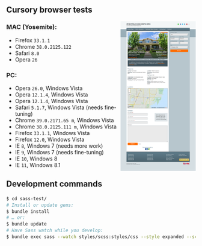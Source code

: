 ## Cursory browser tests

<a href="https://raw.githubusercontent.com/mhulse/sass-test/gh-pages/screen.png"><img align="right" width="200" src="screen.png"></a>

### MAC (Yosemite):

* Firefox `33.1.1`
* Chrome `38.0.2125.122`
* Safari `8.0`
* Opera `26`

### PC:

* Opera `26.0`, Windows Vista
* Opera `12.1.4`, Windows Vista
* Opera `12.1.4`, Windows Vista
* Safari `5.1.7`, Windows Vista (needs fine-tuning)
* Chrome `39.0.2171.65 m`, Windows Vista
* Chrome `38.0.2125.111 m`, Windows Vista
* Firefox `33.1.1`, Windows Vista
* Firefox `12.0`, Windows Vista
* IE `8`, Windows 7 (needs more work)
* IE `9`, Windows 7 (needs fine-tuning)
* IE `10`, Windows 8
* IE `11`, Windows 8.1

## Development commands

```bash
$ cd sass-test/
# Install or update gems:
$ bundle install
# … or:
$ bundle update
# Have Sass watch while you develop:
$ bundle exec sass --watch styles/scss:styles/css --style expanded --scss --trace --sourcemap=none
```
